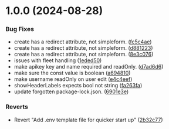 # 1.0.0 (2024-08-28)


### Bug Fixes

* create has a redirect attribute, not simpleform. ([fc5c4ae](https://github.com/unipoin/open-balena-ui/commit/fc5c4ae5f4555e8625489139d281024a332af568))
* create has a redirect attribute, not simpleform. ([d881223](https://github.com/unipoin/open-balena-ui/commit/d88122326e8394ca0928b6e9bb47c71142c0cf93))
* create has a redirect attribute, not simpleform. ([8e3c076](https://github.com/unipoin/open-balena-ui/commit/8e3c0766fa74f454b0492fa3ced2f0cfa715b066))
* issues with fleet handling ([1eded50](https://github.com/unipoin/open-balena-ui/commit/1eded503216e574ff0629807d5b4d5c9d2dda073))
* make apikey key and name required and readOnly. ([d7ad6d6](https://github.com/unipoin/open-balena-ui/commit/d7ad6d6388113d2b9d16e32b5523b57412e1577c))
* make sure the const value is boolean ([a694810](https://github.com/unipoin/open-balena-ui/commit/a6948103f2ff83cbd9b167ab9f4bc94e14e229ce))
* make username readOnly on user edit ([e4c4eef](https://github.com/unipoin/open-balena-ui/commit/e4c4eef7ee4caade71bc102c4525ae6d20b614fd))
* showHeaderLabels expects bool not string ([fa263fa](https://github.com/unipoin/open-balena-ui/commit/fa263fa67e271dddcf44eb8e27a11748e02d957b))
* update forgotten package-lock.json. ([6901e3e](https://github.com/unipoin/open-balena-ui/commit/6901e3ec4b5ef0d067724021a8c3308355f16408))


### Reverts

* Revert "Add .env template file for quicker start up" ([2b32c77](https://github.com/unipoin/open-balena-ui/commit/2b32c77cb69a3ecdb70474a52ffd264b9d7c1846))
